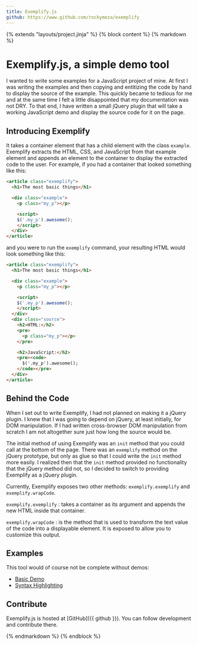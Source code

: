 ```yaml
---
title: Exemplify.js
github: https://www.github.com/rockymeza/exemplify
---
```

{% extends "layouts/project.jinja" %}
{% block content %}
{% markdown %}
# Exemplify.js, a simple demo tool
I wanted to write some examples for a JavaScript project of mine.  At first I
was writing the examples and then copying and entitizing the code by hand to
display the source of the example.  This quickly became to tedious for me and at
the same time I felt a little disappointed that my documentation was not DRY.
To that end, I have written a small jQuery plugin that will take a working
JavaScript demo and display the source code for it on the page.

## Introducing Exemplify
It takes a container element that has a child element with the class `example`.
Exemplify extracts the HTML, CSS, and JavaScript from that example element and
appends an element to the container to display the extracted code to the user.
For example, if you had a container that looked something like this:

```html
<article class="exemplify">
  <h1>The most basic things</h1>

  <div class="example">
    <p class="my_p"></p>

    <script>
    $('.my_p').awesome();
    </script>
  </div>
</article>
```

and you were to run the `exemplify` command, your resulting
HTML would look something like this:

```html
<article class="exemplify">
  <h1>The most basic things</h1>

  <div class="example">
    <p class="my_p"></p>

    <script>
    $('.my_p').awesome();
    </script>
  </div>
  <div class="source">
    <h2>HTML:</h2>
    <pre>
      <p class="my_p"></p>
    </pre>

    <h2>JavaScript:</h2>
    <pre><code>
      $('.my_p').awesome();
    </code></pre>
  </div>
</article>
```

## Behind the Code
When I set out to write Exemplify, I had not planned on making it a jQuery
plugin.  I knew that I was going to depend on jQuery, at least initially, for
DOM manipulation.  If I had written cross-browser DOM manipulation from scratch
I am not altogether sure just how long the source would be.

The initial method of using Exemplify was an `init` method that you could call
at the bottom of the page.  There was an `exemplify` method on the jQuery
prototype, but only as glue so that I could write the `init` method more easily.
I realized then that the `init` method provided no functionality that the jQuery
method did not, so I decided to switch to providing Exemplify as a jQuery
plugin.

Currently, Exemplify exposes two other methods: `exemplify.exemplify` and
`exemplify.wrapCode`.

`exemplify.exemplify`
:  takes a container as its argument and appends the new HTML inside that container.

`exemplify.wrapCode`
:  is the method that is used to transform the text value of the code into a
   displayable element.  It is exposed to allow you to customize this output.


## Examples
This tool would of course not be complete without demos:

-  [Basic Demo](/exemplify/examples/basic.html)
-  [Syntax Highlighting](/exemplify/examples/syntax-highlighting.html)


## Contribute
Exemplify.js is hosted at [GitHub]({{ github }}).  You can follow development
and contribute there.
 
{% endmarkdown %}
{% endblock %}
